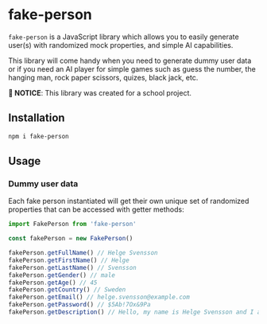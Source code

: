 # fake-person

`fake-person` is a JavaScript library which allows you to easily generate user(s) with randomized mock properties, and simple AI capabilities.

This library will come handy when you need to generate dummy user data or if you need an AI player for simple games such as guess the number, the hanging man, rock paper scissors, quizes, black jack, etc.

**🚨  NOTICE**: This library was created for a school project.

## Installation
```bash
npm i fake-person
```

## Usage


### Dummy user data
Each fake person instantiated will get their own unique set of randomized properties that can be accessed with getter methods:

```javascript
import FakePerson from 'fake-person'

const fakePerson = new FakePerson()

fakePerson.getFullName() // Helge Svensson
fakePerson.getFirstName() // Helge
fakePerson.getLastName() // Svensson
fakePerson.getGender() // male
fakePerson.getAge() // 45
fakePerson.getCountry() // Sweden
fakePerson.getEmail() // helge.svensson@example.com
fakePerson.getPassword() // $5Ab!7Ox&9Pa
fakePerson.getDescription() // Hello, my name is Helge Svensson and I am 45 years old. I live in Sweden and you can contact me at helge.svensson@example.com.
```


